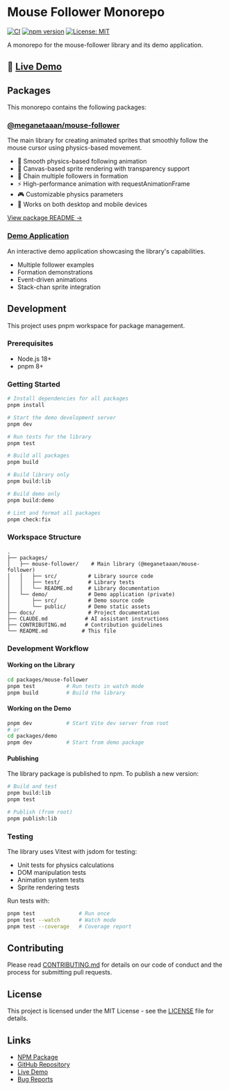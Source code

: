 # Mouse Follower Monorepo

[![CI](https://github.com/meganetaaan/mouse-follower/workflows/CI/badge.svg)](https://github.com/meganetaaan/mouse-follower/actions/workflows/ci.yml) [![npm version](https://badge.fury.io/js/%40meganetaaan%2Fmouse-follower.svg)](https://www.npmjs.com/package/@meganetaaan/mouse-follower) [![License: MIT](https://img.shields.io/badge/License-MIT-yellow.svg)](https://opensource.org/licenses/MIT)

A monorepo for the mouse-follower library and its demo application.

## 🚀 [Live Demo](https://meganetaaan.github.io/mouse-follower/)

## Packages

This monorepo contains the following packages:

### [@meganetaaan/mouse-follower](./packages/mouse-follower)

The main library for creating animated sprites that smoothly follow the mouse cursor using physics-based movement.

- 🎯 Smooth physics-based following animation
- 🎨 Canvas-based sprite rendering with transparency support
- 🔗 Chain multiple followers in formation
- ⚡ High-performance animation with requestAnimationFrame
- 🎮 Customizable physics parameters
- 📱 Works on both desktop and mobile devices

[View package README →](./packages/mouse-follower/README.md)

### [Demo Application](./packages/demo)

An interactive demo application showcasing the library's capabilities.

- Multiple follower examples
- Formation demonstrations
- Event-driven animations
- Stack-chan sprite integration

## Development

This project uses pnpm workspace for package management.

### Prerequisites

- Node.js 18+
- pnpm 8+

### Getting Started

```bash
# Install dependencies for all packages
pnpm install

# Start the demo development server
pnpm dev

# Run tests for the library
pnpm test

# Build all packages
pnpm build

# Build library only
pnpm build:lib

# Build demo only
pnpm build:demo

# Lint and format all packages
pnpm check:fix
```

### Workspace Structure

```
.
├── packages/
│   ├── mouse-follower/    # Main library (@meganetaaan/mouse-follower)
│   │   ├── src/          # Library source code
│   │   ├── test/         # Library tests
│   │   └── README.md     # Library documentation
│   └── demo/             # Demo application (private)
│       ├── src/          # Demo source code
│       └── public/       # Demo static assets
├── docs/                 # Project documentation
├── CLAUDE.md            # AI assistant instructions
├── CONTRIBUTING.md      # Contribution guidelines
└── README.md           # This file
```

### Development Workflow

#### Working on the Library

```bash
cd packages/mouse-follower
pnpm test          # Run tests in watch mode
pnpm build         # Build the library
```

#### Working on the Demo

```bash
pnpm dev           # Start Vite dev server from root
# or
cd packages/demo
pnpm dev           # Start from demo package
```

#### Publishing

The library package is published to npm. To publish a new version:

```bash
# Build and test
pnpm build:lib
pnpm test

# Publish (from root)
pnpm publish:lib
```

### Testing

The library uses Vitest with jsdom for testing:

- Unit tests for physics calculations
- DOM manipulation tests
- Animation system tests
- Sprite rendering tests

Run tests with:

```bash
pnpm test              # Run once
pnpm test --watch      # Watch mode
pnpm test --coverage   # Coverage report
```

## Contributing

Please read [CONTRIBUTING.md](./CONTRIBUTING.md) for details on our code of conduct and the process for submitting pull requests.

## License

This project is licensed under the MIT License - see the [LICENSE](./LICENSE) file for details.

## Links

- [NPM Package](https://www.npmjs.com/package/@meganetaaan/mouse-follower)
- [GitHub Repository](https://github.com/meganetaaan/mouse-follower)
- [Live Demo](https://meganetaaan.github.io/mouse-follower/)
- [Bug Reports](https://github.com/meganetaaan/mouse-follower/issues)